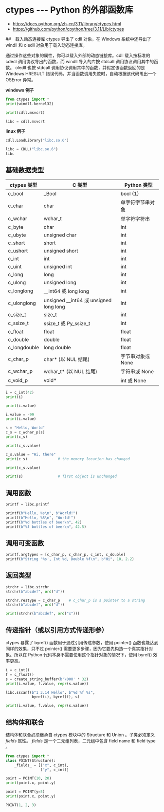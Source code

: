 # ctypes --- Python 的外部函数库

- https://docs.python.org/zh-cn/3.11/library/ctypes.html
- https://github.com/python/cpython/tree/3.11/Lib/ctypes

##　载入动态连接库
ctypes 导出了 cdll 对象，在 Windows 系统中还导出了 windll 和 oledll 对象用于载入动态连接库。

通过操作这些对象的属性，你可以载入外部的动态链接库。cdll 载入按标准的 cdecl 调用协议导出的函数，而 windll 导入的库按 stdcall 调用协议调用其中的函数。 
oledll 也按 stdcall 调用协议调用其中的函数，并假定该函数返回的是 Windows HRESULT 错误代码，并当函数调用失败时，自动根据该代码甩出一个 OSError 异常。

**windows 例子**
```python
from ctypes import *
print(windll.kernel32)  

print(cdll.msvcrt)      

libc = cdll.msvcrt
```

**linux 例子**
```python
cdll.LoadLibrary("libc.so.6")  

libc = CDLL("libc.so.6")       
libc                           
```

## 基础数据类型

| ctypes 类型    | C 类型                                  | Python 类型   |
|--------------|---------------------------------------|-------------|
| c_bool       | _Bool                                 | bool (1)    |
| c_char       | char                                  | 单字符字节串对象    |
| c_wchar      | wchar_t                               | 单字符字符串      |
| c_byte       | char                                  | int         |
| c_ubyte      | unsigned char                         | int         |
| c_short      | short                                 | int         |
| c_ushort     | unsigned short                        | int         |
| c_int        | int                                   | int         |
| c_uint       | unsigned int                          | int         |
| c_long       | long                                  | int         |
| c_ulong      | unsigned long                         | int         |
| c_longlong   | __int64 或 long long                   | int         |
| c_ulonglong  | unsigned __int64 或 unsigned long long | int         |
| c_size_t     | size_t                                | int         |
| c_ssize_t    | ssize_t 或 Py_ssize_t                  | int         |
| c_float      | float                                 | float       |
| c_double     | double                                | float       |
| c_longdouble | long double                           | float       |
| c_char_p     | char* (以 NUL 结尾)                      | 字节串对象或 None |
| c_wchar_p    | wchar_t* (以 NUL 结尾)                   | 字符串或 None   |
| c_void_p     | void*                                 | int 或 None  |

```python
i = c_int(42)
print(i)

print(i.value)

i.value = -99
print(i.value)

s = "Hello, World"
c_s = c_wchar_p(s)
print(c_s)

print(c_s.value)

c_s.value = "Hi, there"
print(c_s)              # the memory location has changed

print(c_s.value)

print(s)                # first object is unchanged
```

## 调用函数

```python
printf = libc.printf

printf(b"Hello, %s\n", b"World!")
printf(b"Hello, %S\n", "World!")
printf(b"%d bottles of beer\n", 42)
printf(b"%f bottles of beer\n", 42.5)
```

## 调用可变函数

```python
printf.argtypes = [c_char_p, c_char_p, c_int, c_double]
printf(b"String '%s', Int %d, Double %f\n", b"Hi", 10, 2.2)
```

## 返回类型

```python
strchr = libc.strchr
strchr(b"abcdef", ord("d"))  

strchr.restype = c_char_p    # c_char_p is a pointer to a string
strchr(b"abcdef", ord("d"))

print(strchr(b"abcdef", ord("x")))
```

## 传递指针（或以引用方式传递形参）

ctypes 暴露了 byref() 函数用于通过引用传递参数，使用 pointer() 函数也能达到同样的效果，只不过 pointer() 需要更多步骤，因为它要先构造一个真实指针对象。所以在 Python 代码本身不需要使用这个指针对象的情况下，使用 byref() 效率更高。

```python
i = c_int()
f = c_float()
s = create_string_buffer(b'\000' * 32)
print(i.value, f.value, repr(s.value))

libc.sscanf(b"1 3.14 Hello", b"%d %f %s",
            byref(i), byref(f), s)

print(i.value, f.value, repr(s.value))
```

## 结构体和联合

结构体和联合必须继承自 ctypes 模块中的 Structure 和 Union 。子类必须定义 _fields_ 属性。 _fields_ 是一个二元组列表，二元组中包含 field name 和 field type 。

```python
from ctypes import *
class POINT(Structure):
    _fields_ = [("x", c_int),
                ("y", c_int)]

point = POINT(10, 20)
print(point.x, point.y)

point = POINT(y=5)
print(point.x, point.y)

POINT(1, 2, 3)
```

